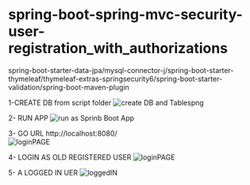 # spring-boot-spring-mvc-security-user-registration_with_authorizations
spring-boot-starter-data-jpa/mysql-connector-j/spring-boot-starter-thymeleaf/thymeleaf-extras-springsecurity6/spring-boot-starter-validation/spring-boot-maven-plugin

1-CREATE DB from script folder
![create DB and Tablespng](https://github.com/mustafa-senyuz/spring-boot-spring-mvc-security-user-registration_with_authorizations/assets/113122475/41a81762-e095-475e-bafd-161eed41b1be)


2- RUN APP
![run as Sprinb Boot App](https://github.com/mustafa-senyuz/spring-boot-spring-mvc-security-user-registration_with_authorizations/assets/113122475/a8ed47f7-de1a-44c8-887f-de11f30ead2b)

3- GO URL   http://localhost:8080/  
![loginPAGE](https://github.com/mustafa-senyuz/spring-boot-spring-mvc-security-user-registration_with_authorizations/assets/113122475/b8cb0ff7-998c-4cb1-b137-8c83e11b0f21)

4- LOGIN AS OLD REGISTERED USER
![loginPAGE](https://github.com/mustafa-senyuz/spring-boot-spring-mvc-security-user-registration_with_authorizations/assets/113122475/23196b8f-d919-4048-9d43-434aa3a2a2e1)

5- A LOGGED IN UER
![loggedIN](https://github.com/mustafa-senyuz/spring-boot-spring-mvc-security-user-registration_with_authorizations/assets/113122475/c8c4f24a-75b8-4428-91d1-247923868a4e)
